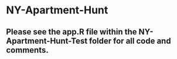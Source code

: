 # NY-Apartment-Hunt

## Please see the app.R file within the NY-Apartment-Hunt-Test folder for all code and comments.
